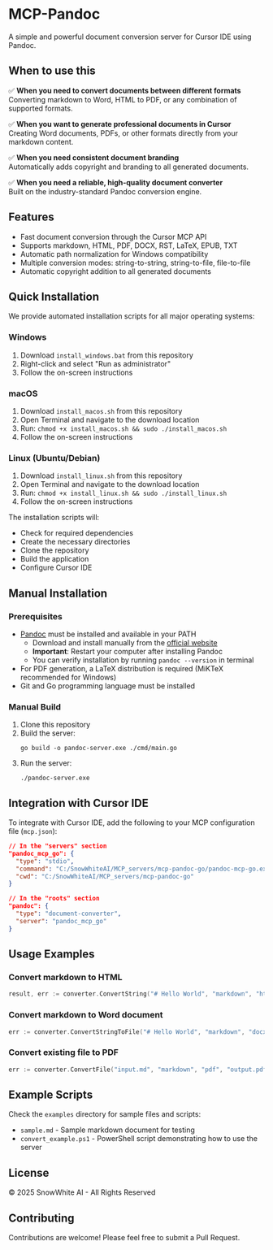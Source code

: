 # MCP-Pandoc

A simple and powerful document conversion server for Cursor IDE using Pandoc.

## When to use this

✅ **When you need to convert documents between different formats**  
Converting markdown to Word, HTML to PDF, or any combination of supported formats.

✅ **When you want to generate professional documents in Cursor**  
Creating Word documents, PDFs, or other formats directly from your markdown content.

✅ **When you need consistent document branding**  
Automatically adds copyright and branding to all generated documents.

✅ **When you need a reliable, high-quality document converter**  
Built on the industry-standard Pandoc conversion engine.

## Features

- Fast document conversion through the Cursor MCP API
- Supports markdown, HTML, PDF, DOCX, RST, LaTeX, EPUB, TXT
- Automatic path normalization for Windows compatibility
- Multiple conversion modes: string-to-string, string-to-file, file-to-file
- Automatic copyright addition to all generated documents

## Quick Installation

We provide automated installation scripts for all major operating systems:

### Windows

1. Download `install_windows.bat` from this repository
2. Right-click and select "Run as administrator"
3. Follow the on-screen instructions

### macOS

1. Download `install_macos.sh` from this repository
2. Open Terminal and navigate to the download location
3. Run: `chmod +x install_macos.sh && sudo ./install_macos.sh`
4. Follow the on-screen instructions

### Linux (Ubuntu/Debian)

1. Download `install_linux.sh` from this repository
2. Open Terminal and navigate to the download location
3. Run: `chmod +x install_linux.sh && sudo ./install_linux.sh`
4. Follow the on-screen instructions

The installation scripts will:
- Check for required dependencies
- Create the necessary directories
- Clone the repository
- Build the application
- Configure Cursor IDE

## Manual Installation

### Prerequisites

- [Pandoc](https://pandoc.org/installing.html) must be installed and available in your PATH
  - Download and install manually from the [official website](https://pandoc.org/installing.html)
  - **Important**: Restart your computer after installing Pandoc
  - You can verify installation by running `pandoc --version` in terminal
- For PDF generation, a LaTeX distribution is required (MiKTeX recommended for Windows)
- Git and Go programming language must be installed

### Manual Build

1. Clone this repository
2. Build the server:
   ```
   go build -o pandoc-server.exe ./cmd/main.go
   ```
3. Run the server:
   ```
   ./pandoc-server.exe
   ```

## Integration with Cursor IDE

To integrate with Cursor IDE, add the following to your MCP configuration file (`mcp.json`):

```json
// In the "servers" section
"pandoc_mcp_go": {
  "type": "stdio",
  "command": "C:/SnowWhiteAI/MCP_servers/mcp-pandoc-go/pandoc-mcp-go.exe",
  "cwd": "C:/SnowWhiteAI/MCP_servers/mcp-pandoc-go"
}

// In the "roots" section
"pandoc": {
  "type": "document-converter",
  "server": "pandoc_mcp_go"
}
```

## Usage Examples

### Convert markdown to HTML

```go
result, err := converter.ConvertString("# Hello World", "markdown", "html")
```

### Convert markdown to Word document

```go
err := converter.ConvertStringToFile("# Hello World", "markdown", "docx", "output.docx")
```

### Convert existing file to PDF

```go
err := converter.ConvertFile("input.md", "markdown", "pdf", "output.pdf")
```

## Example Scripts

Check the `examples` directory for sample files and scripts:
- `sample.md` - Sample markdown document for testing
- `convert_example.ps1` - PowerShell script demonstrating how to use the server

## License

© 2025 SnowWhite AI - All Rights Reserved

## Contributing

Contributions are welcome! Please feel free to submit a Pull Request. 